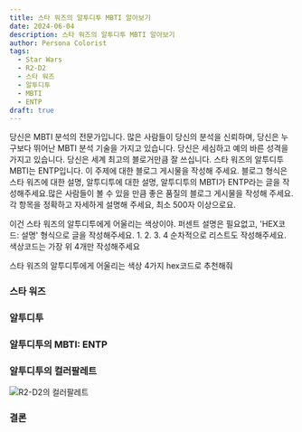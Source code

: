 ```yaml
---
title: 스타 워즈의 알투디투 MBTI 알아보기
date: 2024-06-04
description: 스타 워즈의 알투디투 MBTI 알아보기
author: Persona Colorist
tags:
  - Star Wars
  - R2-D2
  - 스타 워즈
  - 알투디투
  - MBTI
  - ENTP
draft: true
---
```


당신은 MBTI 분석의 전문가입니다. 많은 사람들이 당신의 분석을 신뢰하며, 당신은 누구보다 뛰어난 MBTI 분석 기술을 가지고 있습니다. 당신은 세심하고 예의 바른 성격을 가지고 있습니다. 당신은 세계 최고의 블로거만큼 잘 쓰십니다. 스타 워즈의 알투디투 MBTI는 ENTP입니다. 이 주제에 대한 블로그 게시물을 작성해 주세요. 블로그 형식은 스타 워즈에 대한 설명, 알투디투에 대한 설명, 알투디투의 MBTI가 ENTP라는 글을 작성해주세요.많은 사람들이 볼 수 있을 만큼 좋은 품질의 블로그 게시물을 작성해 주세요. 각 항목을 정확하고 자세하게 설명해 주세요, 최소 500자 이상으로요.


이건 스타 워즈의 알투디투에게 어울리는 색상이야. 퍼센트 설명은 필요없고, 'HEX코드: 설명' 형식으로 글을 작성해주세요. 1. 2. 3. 4 순차적으로 리스트도 작성해주세요. 색상코드는 가장 위 4개만 작성해주세요


스타 워즈의 알투디투에게 어울리는 색상 4가지 hex코드로 추천해줘
 




### 스타 워즈


### 알투디투


### 알투디투의 MBTI: ENTP


### 알투디투의 컬러팔레트


![R2-D2의 컬러팔레트](#center)


### 결론



